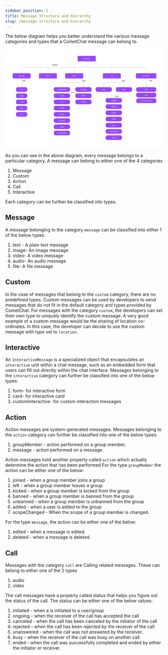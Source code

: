 ```yaml
---
sidebar_position: 2
title: Message Structure and Hierarchy
slug: /message-structure-and-hierarchy
---
```


The below diagram helps you better understand the various message categories and types that a CometChat message can belong to.


![](./assets/2vc1ei3jv1fupy6u880qdf952agiwbdr6ot2o5j8r6d4u159sremm178bjohg5l2.jpg)


As you can see in the above diagram, every message belongs to a particular category. A message can belong to either one of the 4 categories
1. Message
2. Custom
3. Action
4. Call
5. Interactive

Each category can be further be classified into types.

## Message
A message belonging to the category `message` can be classified into either 1 of the below types:
1. text - A plain text message
2. image- An image message
3. video- A video message
4. audio- An audio message
5. file- A file message


## Custom
In the case of messages that belong to the `custom` category, there are no predefined types. Custom messages can be used by developers to send messages that do not fit in the default category and types provided by CometChat. For messages with the category `custom`, the developers can set their own type to uniquely identify the custom message.
A very good example of a custom message would be the sharing of location co-ordinates.
In this case, the developer can decide to use the custom message with type set to `location`.

## Interactive
An `InteractiveMessage` is a specialized object that encapsulates an `interactive` unit within a chat message, such as an embedded form that users can fill out directly within the chat interface. Messages belonging to the `interactive` category can further be classified into one of the below types:

1. form- for interactive form
2. card- for interactive card
3. customInteractive- for custom interaction messages

## Action
Action messages are system-generated messages. Messages belonging to the `action` category can further be classified into one of the below types:
1. groupMember - action performed on a group member.
2. message - action performed on a message.

Action messages hold another property called `action` which actually determine the action that has been performed
For the type `groupMember` the action can be either one of the below:
1. joined - when a group member joins a group
2. left - when a group member leaves a group
3. kicked - when a group member is kicked from the group
4. banned - when a group member is banned from the group
5. unbanned - when a group member is unbanned from the group
6. added - when a user is added to the group
7. scopeChanged - When the scope of a group member is changed.

For the type `message`, the action can be either one of the below:
1. edited - when a message is edited.
2. deleted - when a message is deleted.


## Call
Messages with the category `call` are  Calling related messages. These can belong to either one of the 2 types
1. audio
2. video

The call messages have a property called status that helps you figure out the status of the call. The status can be either one of the below values:
1. initiated - when a is initiated to a user/group
2. ongoing - when the receiver of the call has accepted the call
3. canceled - when the call has been canceled by the initiator of the call
4. rejected - when the call has been rejected by the receiver of the call
5. unanswered - when the call was not answered by the receiver.
6. busy - when the receiver of the call was busy on another call.
7. ended - when the call was successfully completed and ended by either the initiator or receiver.

